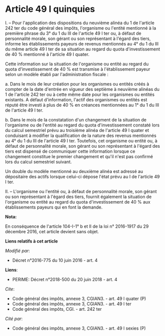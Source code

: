 # Article 49 I quinquies

I. – Pour l'application des dispositions du neuvième alinéa du 1 de l'article 242 ter du code général des impôts, l'organisme
ou l'entité mentionné à la première phrase du 3° du 1 du III de l'article 49 I ter ou, à défaut de personnalité morale, son
gérant ou son représentant à l'égard des tiers, informe les établissements payeurs de revenus mentionnés au 4° du 1 du III du
même article 49 I ter de sa situation au regard du quota d'investissement de 40 % mentionné à l'article 49 I quater. 

Cette information sur la situation de l'organisme ou entité au regard du quota d'investissement de 40 % est transmise à
l'établissement payeur selon un modèle établi par l'administration fiscale : 

a. Dans le mois de leur création pour les organismes ou entités créés à compter de la date d'entrée en vigueur des septième à
neuvième alinéas du 1 de l'article 242 ter ou à cette même date pour les organismes ou entités existants. A défaut
d'information, l'actif des organismes ou entités est réputé être investi à plus de 40 % en créances mentionnées au 1° du 1 du
III de l'article 49 I ter. 

b. Dans le mois de la constatation d'un changement de la situation de l'organisme ou de l'entité au regard du quota
d'investissement constaté lors du calcul semestriel prévu au troisième alinéa de l'article 49 I quater et conduisant à
modifier la qualification de la nature des revenus mentionnés au 4° du 1 du III de l'article 49 I ter. Toutefois, cet
organisme ou entité ou, à défaut de personnalité morale, son gérant ou son représentant à l'égard des tiers est dispensé de
communiquer cette information lorsque ce changement constitue le premier changement et qu'il n'est pas confirmé lors du
calcul semestriel suivant. 

Un double du modèle mentionné au deuxième alinéa est adressé au dépositaire des actifs lorsque celui-ci dépose l'état prévu
au I de l'article 49 I ter. 

II. – L'organisme ou l'entité ou, à défaut de personnalité morale, son gérant ou son représentant à l'égard des tiers,
fournit également la situation de l'organisme ou entité au regard du quota d'investissement de 40 % aux établissements
payeurs qui en font la demande.

**Nota:**

En conséquence de l'article 104-I-1° b et II de la loi n° 2016-1917 du 29 décembre 2016, cet article devient sans objet.

**Liens relatifs à cet article**

_Modifié par_:

  - Décret n°2016-775 du 10 juin 2016 - art. 4

**Liens**:

  - PERIME: Décret n°2018-500 du 20 juin 2018 - art. 4

_Cite_:

  - Code général des impôts, annexe 3, CGIAN3. - art. 49 I quater (P)
  - Code général des impôts, annexe 3, CGIAN3. - art. 49 I ter
  - Code général des impôts, CGI. - art. 242 ter

_Cité par_:

  - Code général des impôts, annexe 3, CGIAN3. - art. 49 I sexies (P)
